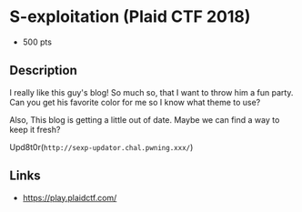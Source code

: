 # S-exploitation (Plaid CTF 2018)

* 500 pts

## Description

>>>
I really like this guy's blog! So much so, that I want to throw him a fun party. Can you get his favorite color for me so I know what theme to use?

Also, This blog is getting a little out of date. Maybe we can find a way to keep it fresh?

Upd8t0r(`http://sexp-updator.chal.pwning.xxx/`)
>>>


## Links
* https://play.plaidctf.com/
